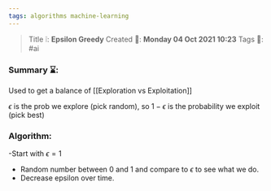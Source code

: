 ```yaml
---
tags: algorithms machine-learning
---
```

> Title ❕: **Epsilon Greedy**
> Created 📅: **Monday 04 Oct 2021 10:23**
  Tags 📎: #ai 

### Summary ⌛:
Used to get a balance of [[Exploration vs Exploitation]]

$\epsilon$ is the prob we explore (pick random), so $1-\epsilon$ is the probability we exploit (pick best)

### Algorithm:
-Start with $\epsilon =1$
- Random number between 0 and 1 and compare to $\epsilon$ to see what we do.
- Decrease epsilon over time.
